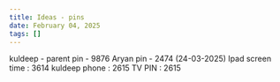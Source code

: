 ```yaml
---
title: Ideas - pins
date: February 04, 2025
tags: []
---
```

kuldeep - parent pin - 9876
Aryan pin - 2474 (24-03-2025)
Ipad screen time : 3614
kuldeep phone : 2615
TV PIN : 2615
